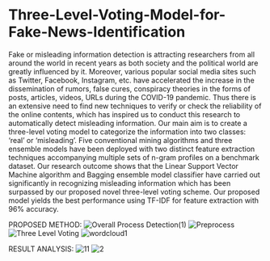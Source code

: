 # Three-Level-Voting-Model-for-Fake-News-Identification
Fake or misleading information detection is attracting researchers from all around the world in recent years as both society and
the political world are greatly influenced by it. Moreover, various popular social media sites such as Twitter, Facebook, Instagram, etc. have
accelerated the increase in the dissemination of rumors, false cures, conspiracy theories in the forms of posts, articles, videos, URLs during the
COVID-19 pandemic. Thus there is an extensive need to find new techniques to verify or check the reliability of the online contents, which has
inspired us to conduct this research to automatically detect misleading
information. Our main aim is to create a three-level voting model to
categorize the information into two classes: ‘real’ or ‘misleading’. Five
conventional mining algorithms and three ensemble models have been
deployed with two distinct feature extraction techniques accompanying
multiple sets of n-gram profiles on a benchmark dataset. Our research
outcome shows that the Linear Support Vector Machine algorithm and
Bagging ensemble model classifier have carried out significantly in
recognizing misleading information which has been surpassed by our proposed novel three-level voting scheme. Our proposed model yields the
best performance using TF-IDF for feature extraction with 96% accuracy.

PROPOSED METHOD:
![Overall Process Detection(1)](https://user-images.githubusercontent.com/77354495/126186101-afca66e3-812d-4873-9d70-e6127584b1cb.png)
![Preprocess](https://user-images.githubusercontent.com/77354495/126186107-8df58a2c-86b5-4599-92b6-535c03036c01.png)
![Three Level Voting](https://user-images.githubusercontent.com/77354495/126186117-46396ffe-156d-4ab2-a6b6-29e0d98408eb.png)
![wordcloud1](https://user-images.githubusercontent.com/77354495/126186122-b75af336-dd4c-4240-9d5d-8a1d3c98afbc.png)

RESULT ANALYSIS:
![11](https://user-images.githubusercontent.com/77354495/126186221-aa28a64f-f6f6-49dd-8ac9-8ab87cbbf428.JPG)
![2](https://user-images.githubusercontent.com/77354495/126186229-7e1519ba-c7d6-4cf1-9d66-d450f8ad9594.JPG)





